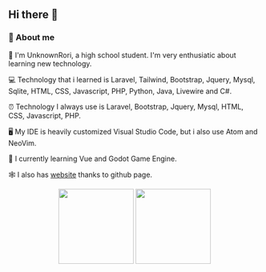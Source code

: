 ## Hi there 👋

### 🚀 About me

🧍  I'm UnknownRori, a high school student. I'm very enthusiatic about learning new technology.

💻 Technology that i learned is Laravel, Tailwind, Bootstrap, Jquery, Mysql, Sqlite, HTML, CSS, Javascript, PHP, Python, Java, Livewire and C#.

⏰ Technology I always use is Laravel, Bootstrap, Jquery, Mysql, HTML, CSS, Javascript, PHP.

🖥️ My IDE is heavily customized Visual Studio Code, but i also use Atom and NeoVim.

📘 I currently learning Vue and Godot Game Engine.

🕸️ I also has [website](https://unknownrori.github.io/personal-portfolio/) thanks to github page.

<p align="center">
  <img style="margin:auto" height="150" src="https://github-readme-stats.vercel.app/api?username=UnknownRori&show_icons=true&theme=tokyonight" />
  <img style="margin:auto" height="150" src="https://github-readme-stats.vercel.app/api/top-langs/?username=UnknownRori&layout=compact&theme=tokyonight" />
</p>
